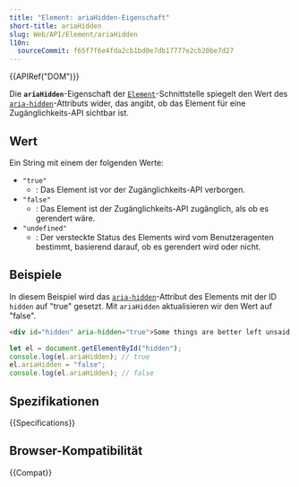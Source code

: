 ```yaml
---
title: "Element: ariaHidden-Eigenschaft"
short-title: ariaHidden
slug: Web/API/Element/ariaHidden
l10n:
  sourceCommit: f65f7f6e4fda2cb1bd0e7db17777e2cb20be7d27
---
```


{{APIRef("DOM")}}

Die **`ariaHidden`**-Eigenschaft der [`Element`](/de/docs/Web/API/Element)-Schnittstelle spiegelt den Wert des [`aria-hidden`](/de/docs/Web/Accessibility/ARIA/Reference/Attributes/aria-hidden)-Attributs wider, das angibt, ob das Element für eine Zugänglichkeits-API sichtbar ist.

## Wert

Ein String mit einem der folgenden Werte:

- `"true"`
  - : Das Element ist vor der Zugänglichkeits-API verborgen.
- `"false"`
  - : Das Element ist der Zugänglichkeits-API zugänglich, als ob es gerendert wäre.
- `"undefined"`
  - : Der versteckte Status des Elements wird vom Benutzeragenten bestimmt, basierend darauf, ob es gerendert wird oder nicht.

## Beispiele

In diesem Beispiel wird das [`aria-hidden`](/de/docs/Web/Accessibility/ARIA/Reference/Attributes/aria-hidden)-Attribut des Elements mit der ID `hidden` auf "true" gesetzt. Mit `ariaHidden` aktualisieren wir den Wert auf "false".

```html
<div id="hidden" aria-hidden="true">Some things are better left unsaid.</div>
```

```js
let el = document.getElementById("hidden");
console.log(el.ariaHidden); // true
el.ariaHidden = "false";
console.log(el.ariaHidden); // false
```

## Spezifikationen

{{Specifications}}

## Browser-Kompatibilität

{{Compat}}
